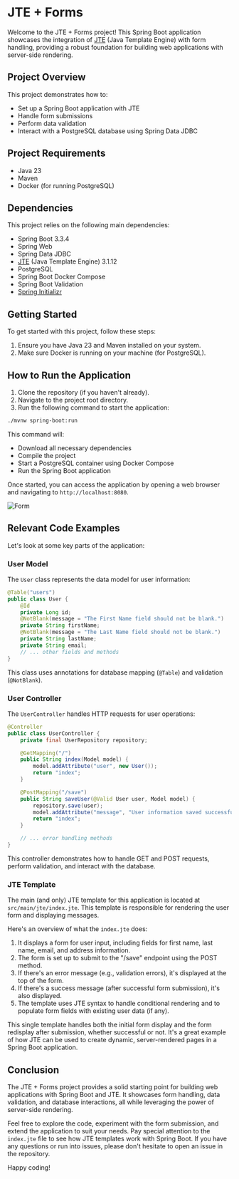 # JTE + Forms

Welcome to the JTE + Forms project! This Spring Boot application showcases the integration of [JTE](https://jte.gg) (Java Template Engine) with form handling, providing a robust foundation for building web applications with server-side rendering.

## Project Overview

This project demonstrates how to:
- Set up a Spring Boot application with JTE
- Handle form submissions
- Perform data validation
- Interact with a PostgreSQL database using Spring Data JDBC

## Project Requirements

- Java 23
- Maven
- Docker (for running PostgreSQL)

## Dependencies

This project relies on the following main dependencies:

- Spring Boot 3.3.4
- Spring Web
- Spring Data JDBC
- [JTE](https://jte.gg) (Java Template Engine) 3.1.12
- PostgreSQL
- Spring Boot Docker Compose
- Spring Boot Validation
- [Spring Initializr](https://start.spring.io/#!type=maven-project&language=java&platformVersion=3.3.4&packaging=jar&jvmVersion=23&groupId=dev.danvega&artifactId=jte-forms&name=jte-forms&description=Spring%20Boot%20%2B%20JTE%20%2B%20Forms&packageName=dev.danvega&dependencies=web,jte,data-jdbc,postgresql,docker-compose,devtools)

## Getting Started

To get started with this project, follow these steps:

1. Ensure you have Java 23 and Maven installed on your system.
2. Make sure Docker is running on your machine (for PostgreSQL).

## How to Run the Application

1. Clone the repository (if you haven't already).
2. Navigate to the project root directory.
3. Run the following command to start the application:

```bash
./mvnw spring-boot:run
```

This command will:
- Download all necessary dependencies
- Compile the project
- Start a PostgreSQL container using Docker Compose
- Run the Spring Boot application

Once started, you can access the application by opening a web browser and navigating to `http://localhost:8080`.

![Form](/images/personal_info_form.png)

## Relevant Code Examples

Let's look at some key parts of the application:

### User Model

The `User` class represents the data model for user information:

```java
@Table("users")
public class User {
    @Id
    private Long id;
    @NotBlank(message = "The First Name field should not be blank.")
    private String firstName;
    @NotBlank(message = "The Last Name field should not be blank.")
    private String lastName;
    private String email;
    // ... other fields and methods
}
```

This class uses annotations for database mapping (`@Table`) and validation (`@NotBlank`).

### User Controller

The `UserController` handles HTTP requests for user operations:

```java
@Controller
public class UserController {
    private final UserRepository repository;

    @GetMapping("/")
    public String index(Model model) {
        model.addAttribute("user", new User());
        return "index";
    }

    @PostMapping("/save")
    public String saveUser(@Valid User user, Model model) {
        repository.save(user);
        model.addAttribute("message", "User information saved successfully!");
        return "index";
    }

    // ... error handling methods
}
```

This controller demonstrates how to handle GET and POST requests, perform validation, and interact with the database.

### JTE Template

The main (and only) JTE template for this application is located at `src/main/jte/index.jte`. This template is responsible for rendering the user form and displaying messages.

Here's an overview of what the `index.jte` does:

1. It displays a form for user input, including fields for first name, last name, email, and address information.
2. The form is set up to submit to the "/save" endpoint using the POST method.
3. If there's an error message (e.g., validation errors), it's displayed at the top of the form.
4. If there's a success message (after successful form submission), it's also displayed.
5. The template uses JTE syntax to handle conditional rendering and to populate form fields with existing user data (if any).

This single template handles both the initial form display and the form redisplay after submission, whether successful or not. It's a great example of how JTE can be used to create dynamic, server-rendered pages in a Spring Boot application.

## Conclusion

The JTE + Forms project provides a solid starting point for building web applications with Spring Boot and JTE. It showcases form handling, data validation, and database interactions, all while leveraging the power of server-side rendering.

Feel free to explore the code, experiment with the form submission, and extend the application to suit your needs. Pay special attention to the `index.jte` file to see how JTE templates work with Spring Boot. If you have any questions or run into issues, please don't hesitate to open an issue in the repository.

Happy coding!




